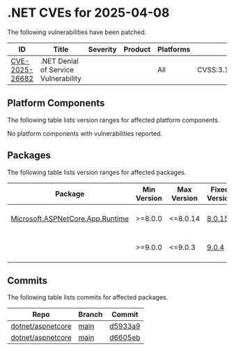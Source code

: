 # .NET CVEs for 2025-04-08

The following vulnerabilities have been patched.

| ID                | Title             | Severity      | Product       | Platforms     | CVSS                         |
| ----------------- | ----------------- | ------------- | ------------- | ------------- | ---------------------------- |
| [CVE-2025-26682][CVE-2025-26682] | .NET Denial of Service Vulnerability |  |  | All   | CVSS:3.1/AV:N/AC:L/PR:N/UI:N/S:U/C:N/I:N/A:H/E:P/RL:O/RC:C |

## Platform Components

The following table lists version ranges for affected platform components.

No platform components with vulnerabilities reported.
## Packages

The following table lists version ranges for affected packages.

| Package       | Min Version   | Max Version | Fixed Version | CVE     | Source fix |
| ------------- | ------------- | --------- | --------- | ------------- | -------- |
| [Microsoft.ASPNetCore.App.Runtime][Microsoft.ASPNetCore.App.Runtime] | >=8.0.0 | <=8.0.14 | [8.0.15](https://www.nuget.org/packages/Microsoft.ASPNetCore.App.Runtime/8.0.15) | CVE-2025-26682 | [d6605eb][d6605eb]  |
|               | >=9.0.0       | <=9.0.3   | [9.0.4](https://www.nuget.org/packages/Microsoft.ASPNetCore.App.Runtime/9.0.4) | CVE-2025-26682 | [d5933a9][d5933a9]  |


## Commits

The following table lists commits for affected packages.

| Repo                        | Branch            | Commit                                                   |
| --------------------------- | ----------------- | -------------------------------------------------------- |
| [dotnet/aspnetcore][dotnet/aspnetcore] | [main][main] | [d5933a9][d5933a9]                                 |
| [dotnet/aspnetcore][dotnet/aspnetcore] | [main][main] | [d6605eb][d6605eb]                                 |


[CVE-2025-26682]: https://github.com/dotnet/aspnetcore/issues/61390
[Microsoft.ASPNetCore.App.Runtime]: https://www.nuget.org/packages/Microsoft.ASPNetCore.App.Runtime
[dotnet/aspnetcore]: https://github.com/dotnet/aspnetcore
[main]: https://github.com/dotnet/aspnetcore/tree/main
[d5933a9]: https://github.com/dotnet/aspnetcore/commit/d5933a9d685c3a09566ec7c9ca818bd7ac2f08ad
[d6605eb]: https://github.com/dotnet/aspnetcore/commit/d6605eb150c993dd8943e2c1a6875a93927c301a
